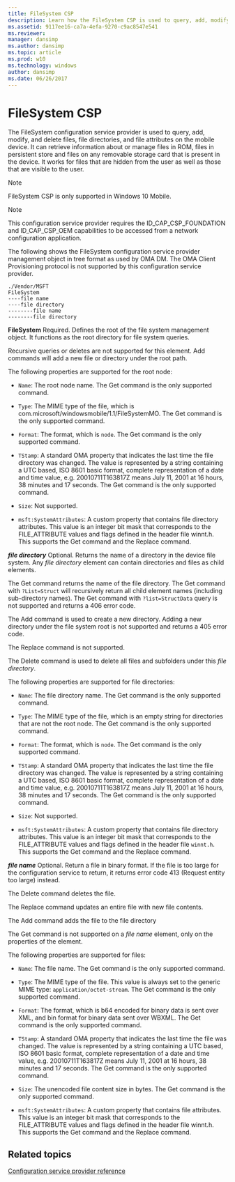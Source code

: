 ```yaml
---
title: FileSystem CSP
description: Learn how the FileSystem CSP is used to query, add, modify, and delete files, file directories, and file attributes on the mobile device.
ms.assetid: 9117ee16-ca7a-4efa-9270-c9ac8547e541
ms.reviewer: 
manager: dansimp
ms.author: dansimp
ms.topic: article
ms.prod: w10
ms.technology: windows
author: dansimp
ms.date: 06/26/2017
---
```


# FileSystem CSP

The FileSystem configuration service provider is used to query, add, modify, and delete files, file directories, and file attributes on the mobile device. It can retrieve information about or manage files in ROM, files in persistent store and files on any removable storage card that is present in the device. It works for files that are hidden from the user as well as those that are visible to the user.

> [!NOTE]
> FileSystem CSP is only supported in Windows 10 Mobile.

> [!NOTE]
> This configuration service provider requires the ID\_CAP\_CSP\_FOUNDATION and ID\_CAP\_CSP\_OEM capabilities to be accessed from a network configuration application.

The following shows the FileSystem configuration service provider management object in tree format as used by OMA DM. The OMA Client Provisioning protocol is not supported by this configuration service provider.

```console
./Vendor/MSFT
FileSystem
----file name
----file directory
--------file name
--------file directory
```

<a href="" id="filesystem"></a>**FileSystem**
Required. Defines the root of the file system management object. It functions as the root directory for file system queries.

Recursive queries or deletes are not supported for this element. Add commands will add a new file or directory under the root path.

The following properties are supported for the root node:

- `Name`: The root node name. The Get command is the only supported command.

- `Type`: The MIME type of the file, which is com.microsoft/windowsmobile/1.1/FileSystemMO. The Get command is the only supported command.

- `Format`: The format, which is `node`. The Get command is the only supported command.

- `TStamp`: A standard OMA property that indicates the last time the file directory was changed. The value is represented by a string containing a UTC based, ISO 8601 basic format, complete representation of a date and time value, e.g. 20010711T163817Z means July 11, 2001 at 16 hours, 38 minutes and 17 seconds. The Get command is the only supported command.

- `Size`: Not supported.

- `msft:SystemAttributes`: A custom property that contains file directory attributes. This value is an integer bit mask that corresponds to the FILE\_ATTRIBUTE values and flags defined in the header file winnt.h. This supports the Get command and the Replace command.

<a href="" id="file-directory"></a>***file directory***
Optional. Returns the name of a directory in the device file system. Any *file directory* element can contain directories and files as child elements.

The Get command returns the name of the file directory. The Get command with `?List=Struct` will recursively return all child element names (including sub-directory names). The Get command with `?list=StructData` query is not supported and returns a 406 error code.

The Add command is used to create a new directory. Adding a new directory under the file system root is not supported and returns a 405 error code.

The Replace command is not supported.

The Delete command is used to delete all files and subfolders under this *file directory*.

The following properties are supported for file directories:

- `Name`: The file directory name. The Get command is the only supported command.

- `Type`: The MIME type of the file, which is an empty string for directories that are not the root node. The Get command is the only supported command.

- `Format`: The format, which is `node`. The Get command is the only supported command.

- `TStamp`: A standard OMA property that indicates the last time the file directory was changed. The value is represented by a string containing a UTC based, ISO 8601 basic format, complete representation of a date and time value, e.g. 20010711T163817Z means July 11, 2001 at 16 hours, 38 minutes and 17 seconds. The Get command is the only supported command.

- `Size`: Not supported.

- `msft:SystemAttributes`: A custom property that contains file directory attributes. This value is an integer bit mask that corresponds to the FILE\_ATTRIBUTE values and flags defined in the header file `winnt.h`. This supports the Get command and the Replace command.

<a href="" id="file-name"></a>***file name***
Optional. Return a file in binary format. If the file is too large for the configuration service to return, it returns error code 413 (Request entity too large) instead.

The Delete command deletes the file.

The Replace command updates an entire file with new file contents.

The Add command adds the file to the file directory

The Get command is not supported on a *file name* element, only on the properties of the element.

The following properties are supported for files:

- `Name`: The file name. The Get command is the only supported command.

- `Type`: The MIME type of the file. This value is always set to the generic MIME type: `application/octet-stream`. The Get command is the only supported command.

- `Format`: The format, which is b64 encoded for binary data is sent over XML, and bin format for binary data sent over WBXML. The Get command is the only supported command.

- `TStamp`: A standard OMA property that indicates the last time the file was changed. The value is represented by a string containing a UTC based, ISO 8601 basic format, complete representation of a date and time value, e.g. 20010711T163817Z means July 11, 2001 at 16 hours, 38 minutes and 17 seconds. The Get command is the only supported command.

- `Size`: The unencoded file content size in bytes. The Get command is the only supported command.

- `msft:SystemAttributes`: A custom property that contains file attributes. This value is an integer bit mask that corresponds to the FILE\_ATTRIBUTE values and flags defined in the header file winnt.h. This supports the Get command and the Replace command.

## Related topics

[Configuration service provider reference](configuration-service-provider-reference.md)
